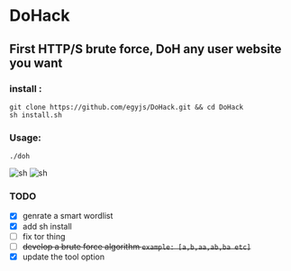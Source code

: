 # DoHack
First HTTP/S brute force, DoH any user website you want
-----

<!-- ### requirements:
```
sudo apt-get install tor
pip install --upgrade -r requirements.txt
``` -->

### install :
```
git clone https://github.com/egyjs/DoHack.git && cd DoHack
sh install.sh
```

### Usage:
```
./doh
```
![sh](https://github.com/egyjs/DoHack/blob/master/intro0.png)
![sh](https://github.com/egyjs/DoHack/blob/master/intro.png)

### TODO

- [x] genrate a smart wordlist
- [x] add sh install
- [ ] fix tor thing
- [ ] <s>develop a brute force algorithm `example: [a,b,aa,ab,ba etc]`</s>
- [x] update the tool option
